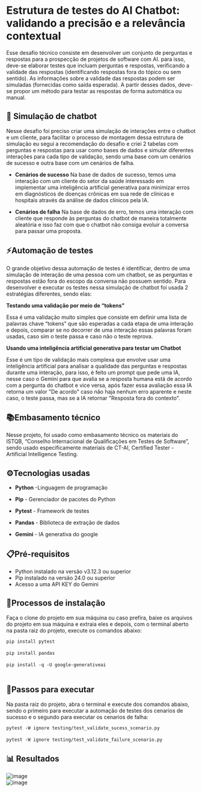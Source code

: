 # Estrutura de testes do AI Chatbot: validando a precisão e a relevância contextual
Esse desafio técnico consiste em desenvolver um conjunto de perguntas e respostas para a prospecção de projetos de software com AI. para isso, deve-se elaborar testes que incluam perguntas e respostas, verificando a validade das respostas (identificando respostas fora do tópico ou sem sentido). As informações sobre a validade das respostas podem ser simuladas (fornecidas como saída esperada). A partir desses dados, deve-se propor um método para testar as respostas de forma automática ou manual. 

## 🤖 Simulação de chatbot

Nesse desafio foi preciso criar uma simulação de interações entre o chatbot e um cliente, para facilitar o processo de montagem dessa estrutura de simulação eu segui a recomendação do desafio e criei 2 tabelas com perguntas e respostas para usar como bases de dados e simular diferentes interações para cada tipo de validação, sendo uma base com um cenários de sucesso e outra base com um cenários de falha.

- **Cenários de sucesso**
Na base de dados de sucesso, temos uma interação com um cliente do setor da saúde interessado em implementar uma inteligência artificial generativa para minimizar erros em diagnósticos de doenças crônicas em sua rede de clínicas e hospitais através da análise de dados clínicos pela IA.

- **Cenários de falha**
Na base de dados de erro, temos uma interação com cliente que responde às perguntas do chatbot de maneira totalmente aleatória e isso faz com que o chatbot não consiga evoluir a conversa para passar uma proposta.

## ⚡Automação de testes

O grande objetivo dessa automação de testes é identificar, dentro de uma simulação de interação de uma pessoa com um chatbot, se as perguntas e respostas estão fora do escopo da conversa não possuem sentido. Para desenvolver e executar os testes nessa simulação de chatbot foi usada 2 estratégias diferentes, sendo elas:

**Testando uma validação por meio de “tokens”**

Essa é uma validação muito simples que consiste em definir uma lista de palavras chave “tokens” que são esperadas a cada etapa de uma interação e depois, comparar se no decorrer de uma interação essas palavras foram usadas, caso sim o teste passa e caso não o teste reprova.

**Usando uma inteligência artificial generativa para testar um Chatbot**

Esse é um tipo de validação mais complexa que envolve usar uma inteligência artificial para analisar a qualidade das perguntas e respostas durante uma interação, para isso, é feito um prompt que pede uma IA, nesse caso o Gemini para que avalia se a resposta humana está de acordo com a pergunta do chatbot e vice versa, após fazer essa avaliação essa IA retorna um valor "De acordo" caso não haja nenhum erro aparente e neste caso, o teste passa, mas se a IA retornar "Resposta fora do contexto".

## 📚Embasamento técnico

Nesse projeto, foi usado como embasamento técnico os materiais do ISTQB, “Conselho Internacional de Qualificações em Testes de Software”, sendo usado especificamente materiais de CT-AI, Certified Tester - Artificial Intelligence Testing.

## ⚙️Tecnologias usadas

- **Python** -Linguagem de programação

- **Pip** - Gerenciador de pacotes do Python

- **Pytest** - Framework de testes

- **Pandas** - Biblioteca de extração de dados

- **Gemini** - IA generativa do google

## 📋Pré-requisitos

- Python instalado na versão v3.12.3 ou superior
- Pip instalado na versão 24.0 ou superior
- Acesso a uma API KEY do Gemini

## 🚩Processos de instalação 
Faça o clone do projeto em sua máquina ou caso prefira, baixe os arquivos do projeto em sua máquina e extraia eles e depois, com o terminal aberto na pasta raiz do projeto, execute os comandos abaixo:

`pip install pytest`<br><br>
`pip install pandas`<br><br>
`pip install -q -U google-generativeai`<br><br>

## 🚀Passos para executar

Na pasta raiz do projeto, abra o terminal e execute dos comandos abaixo, sendo o primeiro para executar a automação de testes dos cenarios de sucesso e o segundo para executar os cenarios de falha:

`pytest -W ignore testing/test_validate_sucess_scenario.py` <br><br>
`pytest -W ignore testing/test_validate_failure_scenario.py`

## 📊 Resultados
![image](https://github.com/jpaulo-mnz/Chatbot-Testing/assets/67907959/fe91c896-849c-422c-8e17-c1370b3aff77) <br>
![image](https://github.com/jpaulo-mnz/Chatbot-Testing/assets/67907959/3279a1c1-1946-4beb-b84e-e6097e0bf4c9)
